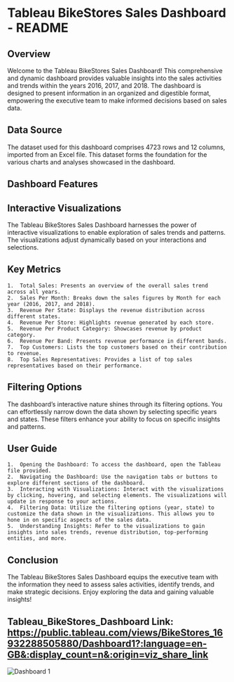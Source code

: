 # Tableau BikeStores Sales Dashboard - README

## Overview

Welcome to the Tableau BikeStores Sales Dashboard! This comprehensive and dynamic dashboard provides valuable insights into the sales activities and trends within the years 2016, 2017, and 2018. The dashboard is designed to present information in an organized and digestible format, empowering the executive team to make informed decisions based on sales data.

## Data Source

The dataset used for this dashboard comprises 4723 rows and 12 columns, imported from an Excel file. This dataset forms the foundation for the various charts and analyses showcased in the dashboard.

## Dashboard Features

## Interactive Visualizations

The Tableau BikeStores Sales Dashboard harnesses the power of interactive visualizations to enable exploration of sales trends and patterns. The visualizations adjust dynamically based on your interactions and selections.

## Key Metrics

	1.	Total Sales: Presents an overview of the overall sales trend across all years.
	2.	Sales Per Month: Breaks down the sales figures by Month for each year (2016, 2017, and 2018).
	3.	Revenue Per State: Displays the revenue distribution across different states.
	4.	Revenue Per Store: Highlights revenue generated by each store.
	5.	Revenue Per Product Category: Showcases revenue by product category.
	6.	Revenue Per Band: Presents revenue performance in different bands.
	7.	Top Customers: Lists the top customers based on their contribution to revenue.
	8.	Top Sales Representatives: Provides a list of top sales representatives based on their performance.

## Filtering Options

The dashboard’s interactive nature shines through its filtering options. You can effortlessly narrow down the data shown by selecting specific years and states. These filters enhance your ability to focus on specific insights and patterns.

## User Guide

	1.	Opening the Dashboard: To access the dashboard, open the Tableau file provided.
	2.	Navigating the Dashboard: Use the navigation tabs or buttons to explore different sections of the dashboard.
	3.	Interacting with Visualizations: Interact with the visualizations by clicking, hovering, and selecting elements. The visualizations will update in response to your actions.
	4.	Filtering Data: Utilize the filtering options (year, state) to customize the data shown in the visualizations. This allows you to hone in on specific aspects of the sales data.
	5.	Understanding Insights: Refer to the visualizations to gain insights into sales trends, revenue distribution, top-performing entities, and more.

## Conclusion

The Tableau BikeStores Sales Dashboard equips the executive team with the information they need to assess sales activities, identify trends, and make strategic decisions. Enjoy exploring the data and gaining valuable insights!


## Tableau_BikeStores_Dashboard Link: https://public.tableau.com/views/BikeStores_16932288505880/Dashboard1?:language=en-GB&:display_count=n&:origin=viz_share_link


![Dashboard 1](https://github.com/mohamedabdelnasser414/Tableau_BikeStores_Dashboard/assets/56372404/ac30cc1c-4d87-40a9-8540-3191d889ba52)

